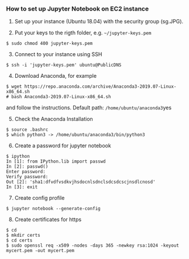### How to set up Jupyter Notebook on EC2 instance

1. Set up your instance (Ubuntu 18.04) with the security group (sg.JPG).

2. Put your keys to the rigth folder, e.g. `~/jupyter-keys.pem`
```
$ sudo chmod 400 jupyter-keys.pem
```
3. Connect to your instance using SSH
```
$ ssh -i 'jupyter-keys.pem' ubuntu@PublicDNS
```
4. Download Anaconda, for example
```
$ wget https://repo.anaconda.com/archive/Anaconda3-2019.07-Linux-x86_64.sh
# bash Anaconda3-2019.07-Linux-x86_64.sh
```
and follow the instructions.
Default path: `/home/ubuntu/anaconda3`yes

5. Check the Anaconda Installation
```
$ source .bashrc
$ which python3 -> /home/ubuntu/anaconda3/bin/python3
```

6. Create a password for jupyter notebook
```
$ ipython
In [1]: from IPython.lib import passwd
In [2]: passwd()
Enter password:
Verify password:
Out [2]: 'sha1:dfvdfvsdkvjhsdocnlsdnclsdcsdcscjnsdlcnosd'
In [3]: exit
```
7. Create config profile
```
$ jupyter notebook --generate-config
```
8. Create certificates for https
```
$ cd 
$ mkdir certs
$ cd certs
$ sudo openssl req -x509 -nodes -days 365 -newkey rsa:1024 -keyout mycert.pem -out mycert.pem
```
